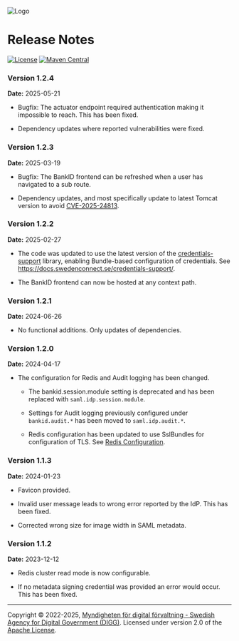 ![Logo](images/sweden-connect.png)

# Release Notes

[![License](https://img.shields.io/badge/License-Apache%202.0-blue.svg)](https://opensource.org/licenses/Apache-2.0) [![Maven Central](https://maven-badges.herokuapp.com/maven-central/se.swedenconnect.bankid/bankid-idp/badge.svg)](https://maven-badges.herokuapp.com/maven-central/se.swedenconnect.bankid/bankid-idp)

### Version 1.2.4

**Date:** 2025-05-21

- Bugfix: The actuator endpoint required authentication making it impossible to reach. This has been fixed.

- Dependency updates where reported vulnerabilities were fixed.

### Version 1.2.3

**Date:** 2025-03-19

- Bugfix: The BankID frontend can be refreshed when a user has navigated to a sub route.

- Dependency updates, and most specifically update to latest Tomcat version to avoid [CVE-2025-24813](https://thehackernews.com/2025/03/apache-tomcat-vulnerability-comes-under.html). 

### Version 1.2.2

**Date:** 2025-02-27

- The code was updated to use the latest version of the [credentials-support](https://github.com/swedenconnect/credentials-support) library, enabling Bundle-based configuration of credentials. See https://docs.swedenconnect.se/credentials-support/.

- The BankID frontend can now be hosted at any context path.

### Version 1.2.1

**Date:** 2024-06-26

- No functional additions. Only updates of dependencies.

### Version 1.2.0

**Date:** 2024-04-17

- The configuration for Redis and Audit logging has been changed.

	- The bankid.session.module setting is deprecated and has been replaced with `saml.idp.session.module`.

	- Settings for Audit logging previously configured under `bankid.audit.*` has been moved to `saml.idp.audit.*`.

	- Redis configuration has been updated to use SslBundles for configuration of TLS. See [Redis Configuration](https://docs.swedenconnect.se/bankid-saml-idp/configuration.html#redis-configuration).

### Version 1.1.3

**Date:** 2024-01-23

- Favicon provided.

- Invalid user message leads to wrong error reported by the IdP. This has been fixed.

- Corrected wrong size for image width in SAML metadata.

### Version 1.1.2

**Date:** 2023-12-12

- Redis cluster read mode is now configurable.

- If no metadata signing credential was provided an error would occur. This has been fixed.

----

Copyright &copy;
2022-2025, [Myndigheten för digital förvaltning - Swedish Agency for Digital Government (DIGG)](http://www.digg.se).
Licensed under version 2.0 of the [Apache License](http://www.apache.org/licenses/LICENSE-2.0).
